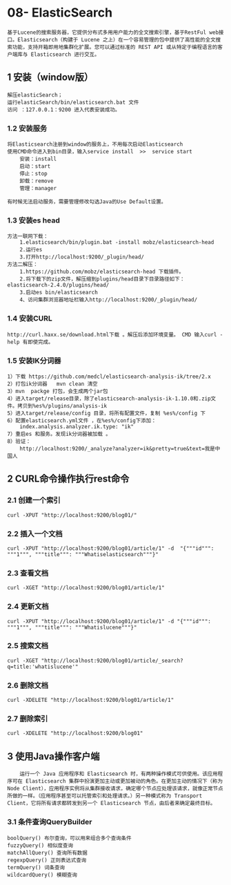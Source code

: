 # 08- ElasticSearch

```
基于Lucene的搜索服务器，它提供分布式多用用户能力的全文搜索引擎，基于RestFul web接口。Elasticsearch（构建于 Lucene 之上）在一个容易管理的包中提供了高性能的全文搜索功能，支持开箱即用地集群化扩展。您可以通过标准的 REST API 或从特定于编程语言的客户端库与 Elasticsearch 进行交互。
```

##  1 安装（window版）

```
解压elasticSearch；
运行elasticSearch/bin/elasticsearch.bat 文件 
访问 ：127.0.0.1：9200 进入代表安装成功。
```

### 1.2 安装服务

```
将Elasticsearch注册到window的服务上，不用每次启动Elasticsearch
使用CMD命令进入到bin目录，输入service install  >>  service start 
	安装：install
	启动：start
	停止：stop
	卸载：remove
	管理：manager
	
有时候无法启动服务，需要管理修改勾选Java的Use Default设置。
```

### 1.3 安装es head

```
方法一联网下载：
	1.elasticsearch/bin/plugin.bat -install mobz/elasticsearch-head
	2.运行es
	3.打开http://localhost:9200/_plugin/head/
方法二解压：
	1.https://github.com/mobz/elasticsearch-head 下载插件。
	2.将下载下的zip文件，解压缩到plugins/head目录下目录路径如下：elasticsearch-2.4.0/plugins/head/
	3.启动es bin/elasticsearch
	4、访问集群浏览器地址栏输入http://localhost:9200/_plugin/head/
```

### 1.4 安装CURL

```
http://curl.haxx.se/download.html下载 。解压后添加环境变量。 CMD 输入curl -help 有即使完成。
```

### 1.5 安装IK分词器

```
1）下载 https://github.com/medcl/elasticsearch-analysis-ik/tree/2.x
2）打包ik分词器	mvn clean 清空
3）mvn  packge 打包，会生成两个jar包
4）进入target/release目录，除了elasticsearch-analysis-ik-1.10.0和.zip文件。拷贝到%es%/plugins/analysis-ik
5）进入target/release/config 目录，将所有配置文件，复制 %es%/config 下
6）配置elasticsearch.yml文件 ，在%es%/config下添加：
	index.analysis.analyzer.ik.type: "ik"
7）重启es 和服务。发现ik分词器被加载 。
8）验证：
	http://localhost:9200/_analyze?analyzer=ik&pretty=true&text=我是中国人
```

## 2 CURL命令操作执行rest命令

### 2.1  创建一个索引

```
curl -XPUT "http://localhost:9200/blog01/"
```

### 2.2 插入一个文档

```
curl -XPUT "http://localhost:9200/blog01/article/1" -d  "{"""id""": """1""", """title""": """Whatiselasticsearch"""}"
```

### 2.3 查看文档

```
curl -XGET "http://localhost:9200/blog01/article/1"
```

### 2.4 更新文档

```
curl -XPUT "http://localhost:9200/blog01/article/1" -d "{"""id""": """1""", """title""": """Whatislucene"""}"
```

### 2.5 搜索文档

```
curl -XGET "http://localhost:9200/blog01/article/_search?q=title:'whatislucene'"
```

### 2.6 删除文档

```
curl -XDELETE "http://localhost:9200/blog01/article/1"
```

### 2.7 删除索引

```
curl -XDELETE "http://localhost:9200/blog01"
```

## 3 使用Java操作客户端

```
	运行一个 Java 应用程序和 Elasticsearch 时，有两种操作模式可供使用。该应用程序可在 Elasticsearch 集群中扮演更加主动或更加被动的角色。在更加主动的情况下（称为 Node Client），应用程序实例将从集群接收请求，确定哪个节点应处理该请求，就像正常节点所做的一样。（应用程序甚至可以托管索引和处理请求。）另一种模式称为 Transport Client，它将所有请求都转发到另一个 Elasticsearch 节点，由后者来确定最终目标。
```

### 3.1  条件查询QueryBuilder

```
boolQuery() 布尔查询，可以用来组合多个查询条件 
fuzzyQuery() 相似度查询 
matchAllQuery() 查询所有数据 
regexpQuery() 正则表达式查询 
termQuery() 词条查询 
wildcardQuery() 模糊查询 
```